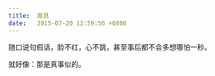 ```yaml
---
title:  面具
date:   2015-07-20 12:59:56 +0800
---
```


随口说句假话，脸不红，心不跳，甚至事后都不会多想哪怕一秒。

就好像：那是真事似的。

<!--147-->

